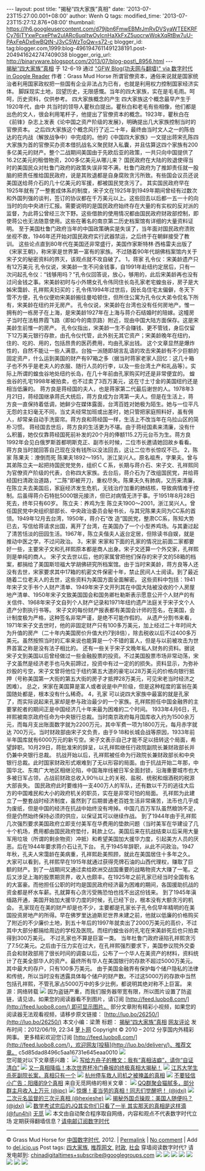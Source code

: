 --- layout: post title: "揭秘“四大家族”真相" date:
'2013-07-23T15:27:00.001+08:00' author: Wenh Q tags: modified\_time:
'2013-07-23T15:27:12.876+08:00' thumbnail:
https://lh6.googleusercontent.com/d79jbn6FmwEBMrJmRvDVSyaWTEEKRFCy76iTYxwPcxePfw2uIARc6uqItwOyIcnHaXkFxZ5uocrwWokXqRtBw7uU-PAxFeADx6wBQtN-J3vC5WzToQw=s72-c
blogger\_id:
tag:blogger.com,1999:blog-4961947611491238191.post-2049416242747409038
blogger\_orig\_url:
http://binaryware.blogspot.com/2013/07/blog-post\_8956.html ---
[\
揭秘“四大家族”真相](http://feedproxy.google.com/~r/chinagfwblog/~3/dKsA59OlNTU/)
于 12-6-19 通过 ["GFW Blog(功夫网与翻墙)" via 数字时代 in Google
Reader](http://feeds2.feedburner.com/chinagfwblog) 作者：Grass Mud Horse
所谓官僚资本，通俗来说就是国家统治者利用国家政权把一些国有企业非法占为已有，也就是利用权力控制国家经济实体。
脚踩现实土地，回望历史，无限感慨。当年的四大家族，实在是毛毛雨。呵呵，历史资料，仅供参考。
四大家族概念的产生
四大家族这个概念最早产生于1920年代，由中
共当时的领导人瞿秋白提出。瞿秋白和老毛有些相像，他们都是出色的文人，很会利用笔杆子，他提出了官僚资本的概念。1923年，瞿秋白在《前锋》杂志上发表《论中国之资产阶级的发展》，明确提出几大家族控制当时的官僚资本。
之后四大家族这个概念风行了近二十年，最终由当时文人之一的陈伯达的在内战（解放战争中）中完成的。他的《中国四大家族》一文提出蒋宋孔陈四大家族为首的官僚买办资本借抗战名义聚民财入私囊，并且估算这四个家族有200多亿美元的财产。整个二战期间美国由于先欧后亚的政策，一共只向中国提供了16.2亿美元的租借物资，200多亿美元从哪儿来？
国民政府在大陆的败退使得当时的美国民众对杜鲁门政府的政策失误非常不满，杜鲁门政府为了推卸责任就一股脑的把责任推给国民政府，说是其败退都是自身腐败贪污所致。有些国会议员还说美国送给蒋介石的几十亿美元的军援，都被国民党贪污了。
其实国民政府早在1925年就有了一整套成体系的制度，宋子文在1925年到1949年期间曾经有过数次和外国列强的谈判，签订的协议都在千万美元以上。这些回去以后都一五一十的向当时的向中央进行汇报。需要说明的是国民政府始终存在大量的有实权的反对派的监督，为此蒋公曾经三次下野。这些借款的使用情况都由国民政府财政部控制，即使蒋公也无法随意使用。这些在著名的南京第二历史档案馆有详细的大量资料证明。
至于美国杜鲁门政府当年的中国政策确实是失误了，当年面对国民政府溃败坐视不救，1946年还开始对国民政府实行武器禁运，之后终于在朝鲜接受了教训。
这些论点直到80年代在美国还非常盛行，美国作家斯特林·西格雷夫出版了《宋家王朝》，称宋家是世界第一富有的家族。不过随着90年代胡佛档案馆内关于宋子文的秘密资料的界灭，该观点就不攻自破了。
1，蒋家
孔令仪：宋美龄遗产只有12万美元
孔令仪说，宋美龄一生不问金钱事，自1991年赴纽约定居后，只有一次问起孔令仪：“钱够用吗？”孔令仪回答说，放心，够用的，此后宋美龄再也没有过问金钱之事。宋美龄初时与小外甥女孔令伟同住长岛孔家老宅蝗虫谷，房子是大姊宋霭龄、孔祥熙夫妇买的；孔令伟1994年过世后，因长岛住宅太偏僻，冬天下雪不方便，孔令仪便劝宋美龄搬往曼哈顿住，但所住公寓为孔令仪大弟令侃名下所有，宋美龄在纽约并无房产。
孔令仪说，宋美龄在台湾也没有任何房地产。惟一拥有的一栋房子在上海，是宋美龄1927年在上海与蒋介石结婚时的陪嫁。这幢房子当时在法租界霞飞路（即如今的南京路）附近，现由中国大陆方面保存。这是宋美龄生前惟一的房产。
孔令仪指出，宋美龄一生不会赚钱、更不管钱，身后仅留下12万美元银行存款，由孔令仪代管，此外别无其它资产；宋美龄晚年在纽约，住的、吃的、用的，包括昂贵的医药费用，均由孔家出钱。
这个文章显然是爆炸性的，自然不能让一些人满意。台独一派随即胡言乱语的攻击宋美龄有不少巨额的固定资产，什么运到美国的财产有97箱之多（据当时蒋家老家人回忆：这几十箱子也不外乎是老夫人的衣服、随行人员的行李，以及一些台湾土产和礼品等）。实际上所谓的蝗虫谷地处纽约长岛，在几十年前由孔家购买时还是非常便宜的。
蝗虫谷的孔宅1998年被拍卖，也不过卖了3百万美元，这在寸土寸金的美国纽约还是相当低廉的。
蒋方良是蒋经国的夫人，也是蒋家第二代最后谢世的人。1978年3月21日，蒋经国继承蒋氏大统后，蒋方良成为台湾第一夫人。但是在生活上，蒋方良一直保持着低调，她鲜少在媒体露面，台湾百姓对她极为陌生。她与一位平凡无怨的主妇毫无不同，当丈夫经常加班或出差时，她只管把家庭照料好，虽有佣人，却常亲自动手洗窗帘。蒋方良和蒋经国一样，生活上不改当年在乌拉山区的简朴习惯。
蒋经国去世后，蒋方良的生活更为不堪。由于蒋经国素来清廉，没有什么积蓄，她仅仅靠蒋经国死前补发的20个月的俸额115.2万元台币为生。蒋方良1992年会见白俄罗斯首都明斯克正、副市长时候，二位市长邀请她回故乡看看。蒋方良当时就回答自己现在没有钱所以没法回去，这让二位市长惊叹不已。
2，陈家
陈果夫：潦倒而死
陈果夫1892～1951，浙江吴兴人。原名祖焘，字果夫。曾与其弟陈立夫一起把持国民党党务，组织ＣＣ系，长期与蒋介石、宋子文、孔祥熙同为官僚资产阶级的代表，合称四大家族。去台后，蒋介石为了改组国民党，并给蒋经国扫清政治道路，“二陈”即被开刀，重权尽失。陈果夫久有肺病，又历来清廉，在陈立夫去美国后，家庭经济发生危机，无钱治疗加重的肺结核，导致病情难于控制。后虽得蒋介石特批5000银元接济，但已对病情无济于事。于1951年8月28日死去，终年只有60岁。
陈立夫：养鸡为生
陈立夫1900～2001，浙江吴兴人。曾任国民党中央组织部部长、中央政治委员会秘书长，与其兄陈果夫同为CC系的首领。1949年12月去台湾，1950年，蒋介石“改
造”国民党，整肃CC系，陈知大势已去，写信给蒋请求出国，离开了台湾，在美国办了一个小型养鸡场。与其妻过起了清苦恬淡的田园生活。1967年，陈立夫偕夫人返台定居，但除读书自娱，就是推动中医之学，不过问政治。
3，宋家
宋家和下面的孔家的情况比前面二家都要好一些，主要宋子文和孔祥熙原本都是商人出身。宋子文还算一个外交家，孔祥熙则是单纯的商人。
宋子文去世以后，他的家属曾把他们保存的宋子文的58箱的档案，都捐给了美国斯坦福大学胡佛研究所档案馆。由于当时宋美龄，蒋方良等人还没有去世，宋家要求其中17箱的机密文件保密十年，禁止民间人士阅读。到了最近随着二位老夫人的去世，这些资料为美国方面全面解密。
这些资料中包括：1941年宋子文手书个人财产清单、1949年宋子文开列其在中国大陆被没收的个人房屋地产清单、1950年宋子文致美国国会和国务卿杜勒斯表示愿意公开个人财产的有关信件、1968年宋子文自列个人财产记录和1971年纽约遗产法庭关于宋子文个人遗产分割执行书等。
宋子文的每份财产报表都有美国会计师的签名，在美国，会计制度极为严格，这种签名非常严谨，是绝不可能作假的。
从遗产分割书来看，1971年宋子文去世时，他的非固定财产只有100多万美元，加上经过二十年时间大为升值的房产（二十年内美国房价升值大约7到8倍），除去税收以后不过400多万美元。虽然按照当时的汇率来说也能算是一个不错的富人，但是与以前被攻击为世界首富之称是没有法子相比的。
还有一些关于宋子文晚年私人财务的资料。据说宋子文到美国以后曾经做过一些金融股票的投资。不过美国股票市场非常动荡，宋子文虽然是经济老手也马失前蹄过，投资中有过一定的的损失。资料显示，为弥补炒股的亏空，宋子文曾将他位于纽约第五大道的豪宅以28万美元的价格向银行抵押（号称美国第一大街的第五大街的房子才抵押28万美元，可见宋老当时经济之困难）。
总之，宋家在美国算是富人或者说是中产阶级，但是这种程度的富翁在美国随处都是，根本没有什么稀奇。
4，孔家
可以说四大家族中最富的就是孔家了，而实际说起来孔家却是参与政治最少的一个家族。孔祥熙担任中国金融界的主要掌舵者的期间正是中国经济几十年来最为困难的二个时间。
1933年4月6日，孔祥熙被南京政府任命为中央银行总裁。当时南京政府每月国库收入约为1500余万元，而每月支出账面数字就为2200万元，其中军费一项为1800万元，每月赤字就达
700万元。当时财政部由宋子文负责，由于9·18和长城会战等原因，1933年前半年国库就有6000万元的新亏空。宋子文表示自己才能不足以扭转这个局面，希望辞职。10月29日，蒋批准宋的辞呈，以孔祥熙继任行政院副院长兼财政部长并仍兼中央银行总裁。
抗战开始以后，孔祥熙被任命为行政院长兼财政部长和中央银行总裁。此时国家财政形式艰难到了无以形容的局面。由于抗战开始二年那，中国华北、东南广大地区相继沦陷，中国海岸线被日军全面封锁，沿海重要城市也大多被日军占领，占战前财政总收入90％以上的关税、盐税、统税和烟酒税的税源大部丧失。
国民政府此时要维持一支400万人的军队，还有数以千万的逃往大后方的中国难民和大小的政府机关的职员，实在是非常可怕的局面。
孔祥熙为此建立了一整套战时经济制度，虽然到了后期普通老百姓生活非常痛苦，法币也几乎成为废纸，但是中国的经济在抗战中始终没有垮掉。中国几百万军队虽然粮饷不足，但是仍然始终保持必须的供应，以保证其可以继续作战。
到了1944年由于孔祥熙几次强烈要求美国政府立即支付美军在华费用的垫款问题（当时美军在华建设了几十个机场，费用都由国民政府垫付，耗款上亿。美国后来在抗战结束以后采用大量军用垃圾（所谓的剩余物资）冲抵）和希望美国加大援华力度，引起美方人员的厌恶。后在1944年要求蒋介石让孔下台。
孔于1945年辞职，从此不问政治。1947年秋，孔夫人宋霭龄在美病重，孔祥熙赴美照顾，就此在美国居住十多年之久。
大家可以看到，孔祥熙早在1915年就通过获得壳牌石油的山西代理权，赚取了巨额的财产。到了一战期间又通过卖给欧洲交战国重要的战略物资大大赚了一笔。之后又涉足上海的股票期货界，收入也颇丰。在1925年之前孔家已经当时全国有名的大富豪。而他担任公职的时均是国民政府经济最为困难的期间，各国援助抗战的资金都是杯水车薪。孔就算有心贪污受贿恐怕也找不出这份钱来。
到了1945年滇缅路开通，美国开始加大援华力度的时候，孔已经下台，根本没有大额贪污的机会。
孔家现在在美的财产却是也不少，主要都是孔家长子孔令侃早年精明的在美国投资房地产的所得。早在佛罗里达迪斯尼世界未建之前，他就以低廉的价格购买了附近的不少廉价土地，到五十年后的1997年就卖出了2000万美元的高价，不过其中大部分都捐给周边的学校及医院。而纽约蝗虫谷的孔宅在宋美龄死后也只拍卖得到300万美元。
不过孔家也不算是巨富一类。
当年杜鲁门政府诬陷孔祥熙贪污了7.5亿美元。之后由于压力实在过大，在孔祥熙强烈要求下，美国参议院外交委员会和财政部用了很长时间的调查以后，公布了一个华人在美资产的材料，资料统计了在美全部华人的资产。最终所有华人在美国银行的存款不超过5000万美元。其中最大的存户，只有100多万美元。
由于美国金融界有保护每个储户隐私的法律和传统，所以当时没有透露具体每个储户的财产数。不过这5000万的存款中当然包括孔祥熙，不管孔家占5000万中的多少比例，都说明其绝对称不上巨富。
来源：网络转载
![](https://lh6.googleusercontent.com/d79jbn6FmwEBMrJmRvDVSyaWTEEKRFCy76iTYxwPcxePfw2uIARc6uqItwOyIcnHaXkFxZ5uocrwWokXqRtBw7uU-PAxFeADx6wBQtN-J3vC5WzToQw)
因为盗链严重，而我们服务器带宽有限，所以图片设置了防盗链，请见谅。如果您的阅读器看不到图片，请订阅
[http://feed.luobo8.com/](http://feed.luobo8.com/) 即可显示图片。
部分文章附有精彩小视频，如果您的阅读器无法观看视频，请移步原文链接： [http://luo.bo/26250/](http://luo.bo/26250/)
本文小编：梁萧 标题：
[揭秘“四大家族”真相](http://luo.bo/26250/) [网友评论](http://luo.bo/26250/#comments) 发布时间：2012/06/19,
22:34
[萝卜网](http://luo.bo/) Copyright © 2010 – 2012 分享国内外精彩网事。
更多精彩欢迎您订阅
[http://feed.luobo8.com/](http://feed.luobo8.com/)，欢迎网友[投稿](http://luo.bo/delivery/)、推荐文章。
c5d85dad8496c5aa16731e645eaa0010
![](https://lh4.googleusercontent.com/Hs1o0m8Y68jfvASBJhVZbd2KDVsQyZivSV1iet-Z64fUXi2ag5wXls0zy4SDd2ALEjp-E4SrpXUNty7SmNTlEq9k5RyjFNTfnPXT_tLsuYRAg9C11LY)
[](https://www.blogger.com/blogger.g?blogID=4961947611491238191#)[](https://www.blogger.com/blogger.g?blogID=4961947611491238191#)\
您可能对以下文章感兴趣：
![](https://lh5.googleusercontent.com/rC7wImMn4lYRw5hE6INW-rb2qMTPuOs8GAvahDgsDBW3vBo9yDFhDdiOmZTpXX4Lz1T1UkAWv_pos3pBcMAmhqRPJmx8VSWTdB905pc-YhDLmsjuYGg)
[写给方舟子的檄文：我有“真相洁癖”，请你“自证清白”](http://app.wumii.com/ext/redirect?url=http://luo.bo/26041/&from=http://luo.bo/26250/)
![](https://lh3.googleusercontent.com/NVau4v5nEsVGUDPV9g4MAAmbaNhaTOCBn0yTVFnMxwwTW5TW0tBKcSLtONIsvS0iDrDYBJ7ZZ3g2J3vbqfM5Jem_pryxczkdiChXGyS7D72rfr745LA)
[又一真相降临！本次世界杯冷门叠报的终极真相大揭秘！](http://app.wumii.com/ext/redirect?url=http://luo.bo/678/&from=http://luo.bo/26250/)
![](https://lh5.googleusercontent.com/26X22JCbC6gjCjHjO24oZWnS4F42X69fLjyOHL4t7TN3o_MdTXHgg0sAeDxs9VAbVwyygK6aERY0u2HPb514yD6dKcwxTVOEXFlkkwowyaCwv2_No4w)
[江苏大学生杀死副院长案，真相只有一个](http://app.wumii.com/ext/redirect?url=http://luo.bo/25568/&from=http://luo.bo/26250/)
![](https://lh5.googleusercontent.com/IpjFP4-rmbhxwTOIR8QfpRuX51hbwEoeJ5Il5Q2uKXEHGaBPHk8CmWg4_u0AuHdVbKS9bafcU9mfUKRiXHjNT0PMk6xXgQKIu05sZ9gAWWnacQicfBE)
[杭州停车救人司机之被掩盖的真相](http://app.wumii.com/ext/redirect?url=http://luo.bo/25665/&from=http://luo.bo/26250/)
![](https://lh5.googleusercontent.com/4lQqZZKIndr1-mifDW7UfFGS5Cfg5jT5m9c-Gke_XqdsxXZEm4ROTcms2r_R1CgFVtwNjy_U30L_r4em_iIzjP2cdixKMV3wORPVlkbbe1fYSgKos3k)
[不要轻信小广告：阳痿的9个真相](http://app.wumii.com/ext/redirect?url=http://luo.bo/24547/&from=http://luo.bo/26250/)
[](http://app.wumii.com/ext/redirect?url=http://luo.bo/24547/&from=http://luo.bo/26250/)
来自无觅网络的相关文章：
![](https://lh4.googleusercontent.com/YasV-4pdAurjj_ncYx5Mf9I34QeyNsc1WAMfSBgy7gtUiy20QphEB6SfmR_PEzimXrHsJEWZS7DBRhw9E-4p6EZ5-cR8fE4YJCt8uAaQK_m3f7JJaNM)
[QQ群聚会猫腻多，部分群主月收入上万元
(@ipc)](http://app.wumii.com/ext/redirect?url=http://www.ipc.me/qq-group-party.html&from=http://luo.bo/26250/)
![](https://lh5.googleusercontent.com/HegfOuoVWUM8wg9TLA7N-iOXqo1B3Y5uE8DGatjsjEfimLmZdlewYCGnhNzo6uJVXKqqn06DCSF1JP3k_sHlXcwbSqMqIJrXvkedfVcv6gslBMkEdnM)
[惊爆！麦当劳的真相！同志们觉醒吧！
(@jdxi)](http://app.wumii.com/ext/redirect?url=http://jdxi.net/post/maidanglao-zhenxiang/&from=http://luo.bo/26250/)
![](https://lh3.googleusercontent.com/gvB4rqIxCxKG-XF_H5BTU-5zmncDrmtXe91Nt4vWjc2L_vQMYFNoIhuh_k9m13e-QNr1-yPd6mhrpVDg8Qm_8EMoXUi3M9wi_qTsDcVi2k0KQPa7zT8)
[二次元名监督的三次元真相
(@hexieshe)](http://app.wumii.com/ext/redirect?url=http://www.hexieshe.com/626550/&from=http://luo.bo/26250/)
![](https://lh6.googleusercontent.com/IdnCINzDZi2yQf2VMJcaZyJFaN3-S973xULewkVz1v6MbyADHGz-uZzLPef5Nf2CtZT8fXdST62Tk3pyQ1I5YcujRB3UkYrEn09ocBOhOaIFgbB06-w)
[揭秘外国贞操观：美国人随便吗？
(@jdxi)](http://app.wumii.com/ext/redirect?url=http://jdxi.net/post/zhen-cao.html&from=http://luo.bo/26250/)
![](https://lh3.googleusercontent.com/f8oPDFh2rbeMwJi3IxebgDN4eCv8WKbQq_znVwI8OXjysAEFWvASGGVpLJSVHFBxREimfL_c4kR1koDxWu6CQhrmVbYMsuVkKTWNiqEQ1iyeTzwX4WY)
[数学考试完后的JQ其实你们只看了一半 其实那天的真相是这样滴
(@fun4hi)](http://app.wumii.com/ext/redirect?url=http://fun4hi.com/7326&from=http://luo.bo/26250/)
[无觅](http://www.wumii.com/widget/relatedItems)
[](http://www.wumii.com/widget/relatedItems)
[](http://www.wumii.com/widget/relatedItems)
[](http://www.wumii.com/widget/relatedItems)
[](http://www.wumii.com/widget/relatedItems)
![](https://lh4.googleusercontent.com/o8NFN4oKSm_V0wJZl_w57fdQYfWDxyTbz4XZafzkJ9Doalfe1FguWaZhiAkQ8YXiAk2Qb32bgsQ5apLDPkg-6WJ_ENpxAXDYuOUvWhcjQwLxdGLnNJ4)
本文由自动聚合程序取自网络，内容和观点不代表数字时代立场
定期获得翻墙信息？[请电邮订阅数字时代](http://eepurl.com/mstlf)
[](http://eepurl.com/mstlf)
[](http://eepurl.com/mstlf)
[](http://eepurl.com/mstlf)

* * * * *

© Grass Mud Horse for [中国数字时代](https://caonima.info/chinese),
2012. |
[Permalink](https://caonima.info/chinese/2012/06/%e6%8f%ad%e7%a7%98%e5%9b%9b%e5%a4%a7%e5%ae%b6%e6%97%8f%e7%9c%9f%e7%9b%b8/) |
[No
comment](https://caonima.info/chinese/2012/06/%e6%8f%ad%e7%a7%98%e5%9b%9b%e5%a4%a7%e5%ae%b6%e6%97%8f%e7%9c%9f%e7%9b%b8/#comments) |
Add to
[del.icio.us](http://del.icio.us/post?url=https://caonima.info/chinese/2012/06/%E6%8F%AD%E7%A7%98%E5%9B%9B%E5%A4%A7%E5%AE%B6%E6%97%8F%E7%9C%9F%E7%9B%B8/&title=%E6%8F%AD%E7%A7%98%E2%80%9C%E5%9B%9B%E5%A4%A7%E5%AE%B6%E6%97%8F%E2%80%9D%E7%9C%9F%E7%9B%B8)
Post tags:
[四大家族](https://caonima.info/chinese/tag/%e5%9b%9b%e5%a4%a7%e5%ae%b6%e6%97%8f/?category=10466),
[推荐网文](https://caonima.info/chinese/tag/%e6%8e%a8%e8%8d%90%e7%bd%91%e6%96%87/?category=10466),
[时政](https://caonima.info/chinese/tag/%e6%97%b6%e6%94%bf/?category=10466),
[社会](https://caonima.info/chinese/tag/%e7%a4%be%e4%bc%9a/?category=10466)
穿墙阅读数字时代? 请发电邮到:
[chinadigitaltimes+subscribe@googlegroups.com](mailto:chinadigitaltimes%2Bsubscribe@googlegroups.com)
[](mailto:chinadigitaltimes%2Bsubscribe@googlegroups.com)
[](mailto:chinadigitaltimes%2Bsubscribe@googlegroups.com)
![](https://lh4.googleusercontent.com/I-0HgOkwsoeQvd2mB6P4JPXY-sseRjlSpBOaoQRCy5vWR837rOBojCBaZ0iPjSpKSx8mM02U8VSlJEzl_av0wfcf1mMlsc1F59_QUMeTsjOUtiQfIZw) ![](https://lh6.googleusercontent.com/sjsfR_JjNAzMuQI5wcfO3SK09nGv95UsEQnt4Hfji5b8Q_TZ6AeFKmfk71Ny1mxytGK8GuwjRuv1fJct7xRW9gjm_VTPzApgpha3P4pDYdk7xxdwc8Y) ![](https://lh5.googleusercontent.com/urDgbczbYSbcxBn1FYoycFVwcxtdrgAkFjQtMAxAhTQLjx5YRVs9E5gCkRjeDAWk-0HEuGOVIvkaQKChlxuF4b41nVr7iayAAdN2ACSBPR3QS6z66ic) ![](https://lh6.googleusercontent.com/0q_x2A3mVAIgkd51-tKDDvHBS6jSk8EVmAcfvaaXEm3HQsXDgXPmvHG80kh2RpXS6FQxBDv9-Ls6CJ5CqydNeIeHB4S2HcBVME4cxv7-v7R4Qw6lPCw) ![](https://lh6.googleusercontent.com/dLBUBlhvxMM2-Pj4DwE1B8ITXyto0WCfSmNYdzUPovXXzkynsswA7RqG8Oh8xOUXjxt1qvJ680lgJQJ9Een4A2j1O14-BxMC_K98y8_Gjusp5WwDUHk) ![](https://lh3.googleusercontent.com/_1DOM_loJYYlce2YCCCI_WfUZU9946XqRSR60gdqKQMIWxjXPAr8sSGsglTGcDp_zU7TUTLLx_yfw3A_uDLzezDgu-C7QzB15WZKxHAB-JLmR9EI3Lo) ![](https://lh6.googleusercontent.com/QjOP_El8BmfS1Gjx7gaWaxDGq2F-cFiNa4tJRx-wUvuMZFwaCjEdm4IY4qC-YBxQVVidnPfYliyNmaNXejXILn4T2E0bUjUD7C0KH0tesXgeZqL6L44) ![](https://lh5.googleusercontent.com/IYWFZnz5t4EMPYf179JMbmiXk1I36Hmy2AVp7bvdQxQYT3POsgKi_h8N6r12PRfh-MyZ-ZGVvBVJxHKVj4dihwCY6-V-BMrkQDx6ib83wsDyY3FyE-E)
